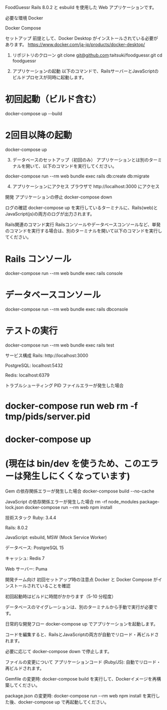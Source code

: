 FoodGuessr
Rails 8.0.2 と esbuild を使用した Web アプリケーションです。

必要な環境
Docker

Docker Compose

セットアップ
前提として、Docker Desktop がインストールされている必要があります。
https://www.docker.com/ja-jp/products/docker-desktop/

1. リポジトリのクローン
git clone git@github.com:taitsuki/foodguessr.git
cd foodguessr

2. アプリケーションの起動
以下のコマンドで、RailsサーバーとJavaScriptのビルドプロセスが同時に起動します。

# 初回起動（ビルド含む）
docker-compose up --build

# 2回目以降の起動
docker-compose up

3. データベースのセットアップ（初回のみ）
アプリケーションとは別のターミナルを開いて、以下のコマンドを実行してください。

docker-compose run --rm web bundle exec rails db:create db:migrate

4. アプリケーションにアクセス
ブラウザで http://localhost:3000 にアクセス

開発
アプリケーションの停止
docker-compose down

ログの確認
docker-compose up を実行しているターミナルに、Rails(web)とJavaScript(js)の両方のログが出力されます。

Rails関連のコマンド実行
Railsコンソールやデータベースコンソールなど、単発のコマンドを実行する場合は、別のターミナルを開いて以下のコマンドを実行してください。

# Rails コンソール
docker-compose run --rm web bundle exec rails console

# データベースコンソール
docker-compose run --rm web bundle exec rails dbconsole

# テストの実行
docker-compose run --rm web bundle exec rails test

サービス構成
Rails: http://localhost:3000

PostgreSQL: localhost:5432

Redis: localhost:6379

トラブルシューティング
PID ファイルエラーが発生した場合
# docker-compose run web rm -f tmp/pids/server.pid
# docker-compose up
# (現在は bin/dev を使うため、このエラーは発生しにくくなっています)

Gem の依存関係エラーが発生した場合
docker-compose build --no-cache

JavaScript の依存関係エラーが発生した場合
rm -rf node_modules package-lock.json
docker-compose run --rm web npm install

技術スタック
Ruby: 3.4.4

Rails: 8.0.2

JavaScript: esbuild, MSW (Mock Service Worker)

データベース: PostgreSQL 15

キャッシュ: Redis 7

Web サーバー: Puma

開発チーム向け
初回セットアップ時の注意点
Docker と Docker Compose がインストールされていることを確認

初回起動時はビルドに時間がかかります（5-10 分程度）

データベースのマイグレーションは、別のターミナルから手動で実行が必要です。

日常的な開発フロー
docker-compose up でアプリケーションを起動します。

コードを編集すると、RailsとJavaScriptの両方が自動でリロード・再ビルドされます。

必要に応じて docker-compose down で停止します。

ファイルの変更について
アプリケーションコード (Ruby/JS): 自動でリロード・再ビルドされます。

Gemfile の変更時: docker-compose build を実行して、Dockerイメージを再構築してください。

package.json の変更時: docker-compose run --rm web npm install を実行した後、docker-compose up で再起動してください。
